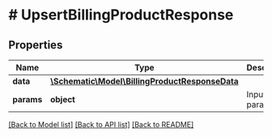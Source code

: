 # # UpsertBillingProductResponse

## Properties

Name | Type | Description | Notes
------------ | ------------- | ------------- | -------------
**data** | [**\Schematic\Model\BillingProductResponseData**](BillingProductResponseData.md) |  |
**params** | **object** | Input parameters |

[[Back to Model list]](../../README.md#models) [[Back to API list]](../../README.md#endpoints) [[Back to README]](../../README.md)
